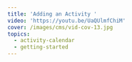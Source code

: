 ```yaml
---
title: 'Adding an Activity '
video: 'https://youtu.be/UaQUlmfChiM'
cover: /images/cms/vid-cov-13.jpg
topics:
  - activity-calendar
  - getting-started
---
```


